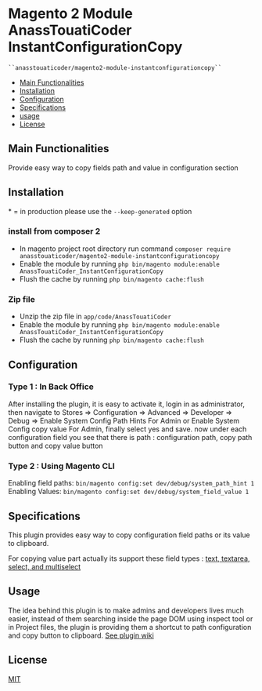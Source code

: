 # Magento 2 Module AnassTouatiCoder InstantConfigurationCopy

    ``anasstouaticoder/magento2-module-instantconfigurationcopy``

 - [Main Functionalities](#markdown-header-main-functionalities)
 - [Installation](#markdown-header-installation)
 - [Configuration](#markdown-header-configuration)
 - [Specifications](#markdown-header-specifications)
 - [usage](#markdown-header-usage)
 - [License](#markdown-header-License)


## Main Functionalities
Provide easy way to copy fields path and value in configuration section

## Installation
\* = in production please use the `--keep-generated` option

### install from composer 2

 - In magento project root directory run command `composer require anasstouaticoder/magento2-module-instantconfigurationcopy`
 - Enable the module by running `php bin/magento module:enable AnassTouatiCoder_InstantConfigurationCopy`
 - Flush the cache by running `php bin/magento cache:flush`


### Zip file

 - Unzip the zip file in `app/code/AnassTouatiCoder`
 - Enable the module by running `php bin/magento module:enable AnassTouatiCoder_InstantConfigurationCopy`
 - Flush the cache by running `php bin/magento cache:flush`

## Configuration

### Type 1 : In Back Office
After installing the plugin, it is easy to activate it, login in as administrator, then navigate 
to Stores => Configuration => Advanced => Developer => Debug => Enable System Config Path Hints For Admin or
Enable System Config copy value For Admin, finally select yes and save.
now under each configuration field you see that there is path : configuration path, copy  path button and copy value button

### Type 2 : Using Magento CLI

Enabling field paths: `bin/magento config:set dev/debug/system_path_hint 1`
Enabling Values: `bin/magento config:set dev/debug/system_field_value 1`

## Specifications

This plugin provides easy way to copy configuration field paths or its value to clipboard.

For copying value part actually its support these field types : [text, textarea, select, and multiselect]()

## Usage

The idea behind this plugin is to make admins and developers lives much easier, instead of them searching inside the page DOM using inspect tool or in Project files, the plugin is providing them a shortcut to  path configuration and copy button to clipboard.
[See plugin wiki](https://github.com/anasstouaticoder/magento2-module-instantconfigurationcopy/wiki/Project-Demo)

## License

[MIT](https://opensource.org/licenses/MIT)
